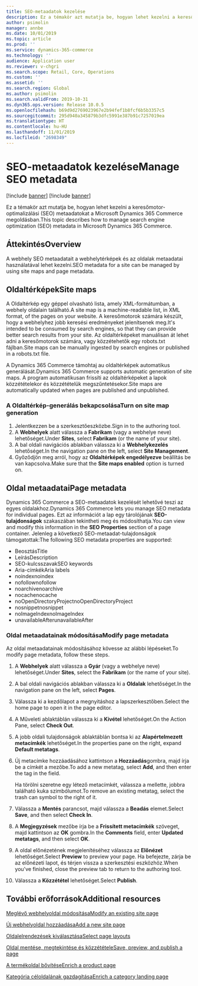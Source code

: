 ```yaml
---
title: SEO-metaadatok kezelése
description: Ez a témakör azt mutatja be, hogyan lehet kezelni a keresőmotor-optimalizálási (SEO) metaadatokat a Microsoft Dynamics 365 Commerce megoldásban.
author: psimolin
manager: annbe
ms.date: 10/01/2019
ms.topic: article
ms.prod: ''
ms.service: dynamics-365-commerce
ms.technology: ''
audience: Application user
ms.reviewer: v-chgri
ms.search.scope: Retail, Core, Operations
ms.custom: ''
ms.assetid: ''
ms.search.region: Global
ms.author: psimolin
ms.search.validFrom: 2019-10-31
ms.dyn365.ops.version: Release 10.0.5
ms.openlocfilehash: b69d9d2769023967e2b94fef1b8fcf6b5b3357c5
ms.sourcegitcommit: 295d940a345879b3dfc5991e387b91c7257019ea
ms.translationtype: HT
ms.contentlocale: hu-HU
ms.lasthandoff: 11/01/2019
ms.locfileid: "2698349"
---
```

# <a name="manage-seo-metadata"></a><span data-ttu-id="45801-103">SEO-metaadatok kezelése</span><span class="sxs-lookup"><span data-stu-id="45801-103">Manage SEO metadata</span></span>

[!include [banner](includes/preview-banner.md)]
[!include [banner](includes/banner.md)]

<span data-ttu-id="45801-104">Ez a témakör azt mutatja be, hogyan lehet kezelni a keresőmotor-optimalizálási (SEO) metaadatokat a Microsoft Dynamics 365 Commerce megoldásban.</span><span class="sxs-lookup"><span data-stu-id="45801-104">This topic describes how to manage search engine optimization (SEO) metadata in Microsoft Dynamics 365 Commerce.</span></span>

## <a name="overview"></a><span data-ttu-id="45801-105">Áttekintés</span><span class="sxs-lookup"><span data-stu-id="45801-105">Overview</span></span>

<span data-ttu-id="45801-106">A webhely SEO metaadatait a webhelytérképek és az oldalak metaadatai használatával lehet kezelni.</span><span class="sxs-lookup"><span data-stu-id="45801-106">SEO metadata for a site can be managed by using site maps and page metadata.</span></span>
    
## <a name="site-maps"></a><span data-ttu-id="45801-107">Oldaltérképek</span><span class="sxs-lookup"><span data-stu-id="45801-107">Site maps</span></span>

<span data-ttu-id="45801-108">A Oldaltérkép egy géppel olvasható lista, amely XML-formátumban, a webhely oldalain található.</span><span class="sxs-lookup"><span data-stu-id="45801-108">A site map is a machine-readable list, in XML format, of the pages on your website.</span></span> <span data-ttu-id="45801-109">A keresőmotorok számára készült, hogy a webhelyhez jobb keresési eredményeket jelenítsenek meg.</span><span class="sxs-lookup"><span data-stu-id="45801-109">It's intended to be consumed by search engines, so that they can provide better search results from your site.</span></span> <span data-ttu-id="45801-110">Az oldaltérképeket manuálisan át lehet adni a keresőmotorok számára, vagy közzétehetők egy robots.txt fájlban.</span><span class="sxs-lookup"><span data-stu-id="45801-110">Site maps can be manually ingested by search engines or published in a robots.txt file.</span></span>

<span data-ttu-id="45801-111">A Dynamics 365 Commerce támohtaj au oldaltérképek automatikus generálását.</span><span class="sxs-lookup"><span data-stu-id="45801-111">Dynamics 365 Commerce supports automatic generation of site maps.</span></span> <span data-ttu-id="45801-112">A program automatikusan frissíti az oldaltérképeket a lapok közzétételekor és közzétételük megszűntetésekor.</span><span class="sxs-lookup"><span data-stu-id="45801-112">Site maps are automatically updated when pages are published and unpublished.</span></span>

### <a name="turn-on-site-map-generation"></a><span data-ttu-id="45801-113">A Oldaltérkép-generálás bekapcsolása</span><span class="sxs-lookup"><span data-stu-id="45801-113">Turn on site map generation</span></span>

1. <span data-ttu-id="45801-114">Jelentkezzen be a szerkesztőeszközbe.</span><span class="sxs-lookup"><span data-stu-id="45801-114">Sign in to the authoring tool.</span></span>
1. <span data-ttu-id="45801-115">A **Webhelyek** alatt válassza a **Fabrikam** (vagy a webhelye neve) lehetőséget.</span><span class="sxs-lookup"><span data-stu-id="45801-115">Under **Sites**, select **Fabrikam** (or the name of your site).</span></span>
1. <span data-ttu-id="45801-116">A bal oldali navigációs ablakban válassza ki a **Webhelykezelés** lehetőséget.</span><span class="sxs-lookup"><span data-stu-id="45801-116">In the navigation pane on the left, select **Site Management**.</span></span>
1. <span data-ttu-id="45801-117">Győződjön meg arról, hogy az **Oldaltérképek engedélyezve** beállítás be van kapcsolva.</span><span class="sxs-lookup"><span data-stu-id="45801-117">Make sure that the **Site maps enabled** option is turned on.</span></span>

## <a name="page-metadata"></a><span data-ttu-id="45801-118">Oldal metaadatai</span><span class="sxs-lookup"><span data-stu-id="45801-118">Page metadata</span></span>

<span data-ttu-id="45801-119">Dynamics 365 Commerce a SEO-metaadatok kezelését lehetővé teszi az egyes oldalakhoz.</span><span class="sxs-lookup"><span data-stu-id="45801-119">Dynamics 365 Commerce lets you manage SEO metadata for individual pages.</span></span> <span data-ttu-id="45801-120">Ezt az információt a lap egy tárolójának **SEO-tulajdonságok** szakaszában tekintheti meg és módosíthatja.</span><span class="sxs-lookup"><span data-stu-id="45801-120">You can view and modify this information in the **SEO Properties** section of a page container.</span></span> <span data-ttu-id="45801-121">Jelenleg a következő SEO-metaadat-tulajdonságok támogatottak:</span><span class="sxs-lookup"><span data-stu-id="45801-121">The following SEO metadata properties are supported:</span></span>

- <span data-ttu-id="45801-122">Beosztás</span><span class="sxs-lookup"><span data-stu-id="45801-122">Title</span></span>
- <span data-ttu-id="45801-123">Leírás</span><span class="sxs-lookup"><span data-stu-id="45801-123">Description</span></span>
- <span data-ttu-id="45801-124">SEO-kulcsszavak</span><span class="sxs-lookup"><span data-stu-id="45801-124">SEO keywords</span></span>
- <span data-ttu-id="45801-125">Aria-címkék</span><span class="sxs-lookup"><span data-stu-id="45801-125">Aria labels</span></span>
- <span data-ttu-id="45801-126">noindex</span><span class="sxs-lookup"><span data-stu-id="45801-126">noindex</span></span>
- <span data-ttu-id="45801-127">nofollow</span><span class="sxs-lookup"><span data-stu-id="45801-127">nofollow</span></span>
- <span data-ttu-id="45801-128">noarchive</span><span class="sxs-lookup"><span data-stu-id="45801-128">noarchive</span></span>
- <span data-ttu-id="45801-129">nocache</span><span class="sxs-lookup"><span data-stu-id="45801-129">nocache</span></span>
- <span data-ttu-id="45801-130">noOpenDirectoryProject</span><span class="sxs-lookup"><span data-stu-id="45801-130">noOpenDirectoryProject</span></span>
- <span data-ttu-id="45801-131">nosnippet</span><span class="sxs-lookup"><span data-stu-id="45801-131">nosnippet</span></span>
- <span data-ttu-id="45801-132">noImageIndex</span><span class="sxs-lookup"><span data-stu-id="45801-132">noImageIndex</span></span>
- <span data-ttu-id="45801-133">unavailableAfter</span><span class="sxs-lookup"><span data-stu-id="45801-133">unavailableAfter</span></span>

### <a name="modify-page-metadata"></a><span data-ttu-id="45801-134">Oldal metaadatainak módosítása</span><span class="sxs-lookup"><span data-stu-id="45801-134">Modify page metadata</span></span>

<span data-ttu-id="45801-135">Az oldal metaadatainak módosításához kövesse az alábbi lépéseket.</span><span class="sxs-lookup"><span data-stu-id="45801-135">To modify page metadata, follow these steps.</span></span>

1. <span data-ttu-id="45801-136">A **Webhelyek** alatt válassza a **Gyár** (vagy a webhelye neve) lehetőséget.</span><span class="sxs-lookup"><span data-stu-id="45801-136">Under **Sites**, select the **Fabrikam** (or the name of your site).</span></span>
1. <span data-ttu-id="45801-137">A bal oldali navigációs ablakban válassza ki a **Oldalak** lehetőséget.</span><span class="sxs-lookup"><span data-stu-id="45801-137">In the navigation pane on the left, select **Pages**.</span></span>
1. <span data-ttu-id="45801-138">Válassza ki a kezdőlapot a megnyitáshoz a lapszerkesztőben.</span><span class="sxs-lookup"><span data-stu-id="45801-138">Select the home page to open it in the page editor.</span></span>
1. <span data-ttu-id="45801-139">A Műveleti ablaktáblán válassza ki a **Kivétel** lehetőséget.</span><span class="sxs-lookup"><span data-stu-id="45801-139">On the Action Pane, select **Check Out**.</span></span>
1. <span data-ttu-id="45801-140">A jobb oldali tulajdonságok ablaktáblán bontsa ki az **Alapértelmezett metacímkék** lehetőséget.</span><span class="sxs-lookup"><span data-stu-id="45801-140">In the properties pane on the right, expand **Default metatags**.</span></span>
1. <span data-ttu-id="45801-141">Új metacímke hozzáadásához kattintson a **Hozzáadás**gombra, majd írja be a címkét a mezőbe.</span><span class="sxs-lookup"><span data-stu-id="45801-141">To add a new metatag, select **Add**, and then enter the tag in the field.</span></span>

    <span data-ttu-id="45801-142">Ha törölni szeretne egy létező metacímkét, válassza a mellette, jobbra található kuka szimbólumot.</span><span class="sxs-lookup"><span data-stu-id="45801-142">To remove an existing metatag, select the trash can symbol to the right of it.</span></span>

1. <span data-ttu-id="45801-143">Válassza a **Mentés** parancsot, majd válassza a **Beadás** elemet.</span><span class="sxs-lookup"><span data-stu-id="45801-143">Select **Save**, and then select **Check In**.</span></span>
1. <span data-ttu-id="45801-144">A **Megjegyzések** mezőbe írja be a **Frissített metacímkék** szöveget, majd kattintson az **OK** gombra.</span><span class="sxs-lookup"><span data-stu-id="45801-144">In the **Comments** field, enter **Updated metatags**, and then select **OK**.</span></span>
1. <span data-ttu-id="45801-145">A oldal előnézetének megjelenítéséhez válassza az **Előnézet** lehetőséget.</span><span class="sxs-lookup"><span data-stu-id="45801-145">Select **Preview** to preview your page.</span></span> <span data-ttu-id="45801-146">Ha befejezte, zárja be az előnézeti lapot, és térjen vissza a szerkesztési eszközhöz.</span><span class="sxs-lookup"><span data-stu-id="45801-146">When you've finished, close the preview tab to return to the authoring tool.</span></span>
1. <span data-ttu-id="45801-147">Válassza a **Közzététel** lehetőséget.</span><span class="sxs-lookup"><span data-stu-id="45801-147">Select **Publish**.</span></span>

## <a name="additional-resources"></a><span data-ttu-id="45801-148">További erőforrások</span><span class="sxs-lookup"><span data-stu-id="45801-148">Additional resources</span></span>

[<span data-ttu-id="45801-149">Meglévő webhelyoldal módosítása</span><span class="sxs-lookup"><span data-stu-id="45801-149">Modify an existing site page</span></span>](modify-existing-page.md)

[<span data-ttu-id="45801-150">Új webhelyoldal hozzáadása</span><span class="sxs-lookup"><span data-stu-id="45801-150">Add a new site page</span></span>](add-new-page.md)

[<span data-ttu-id="45801-151">Oldalelrendezések kiválasztása</span><span class="sxs-lookup"><span data-stu-id="45801-151">Select page layouts</span></span>](select-page-layouts.md)

[<span data-ttu-id="45801-152">Oldal mentése, megtekintése és közzététele</span><span class="sxs-lookup"><span data-stu-id="45801-152">Save, preview, and publish a page</span></span>](save-preview-publish-page.md)

[<span data-ttu-id="45801-153">A termékoldal bővítése</span><span class="sxs-lookup"><span data-stu-id="45801-153">Enrich a product page</span></span>](enrich-product-page.md)

[<span data-ttu-id="45801-154">Kategória céloldalának gazdagítása</span><span class="sxs-lookup"><span data-stu-id="45801-154">Enrich a category landing page</span></span>](enrich-category-page.md)

